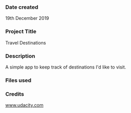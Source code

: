 ### Date created
19th December 2019

### Project Title
Travel Destinations

### Description
A simple app to keep track of destinations I'd like to visit.

### Files used

### Credits
www.udacity.com
